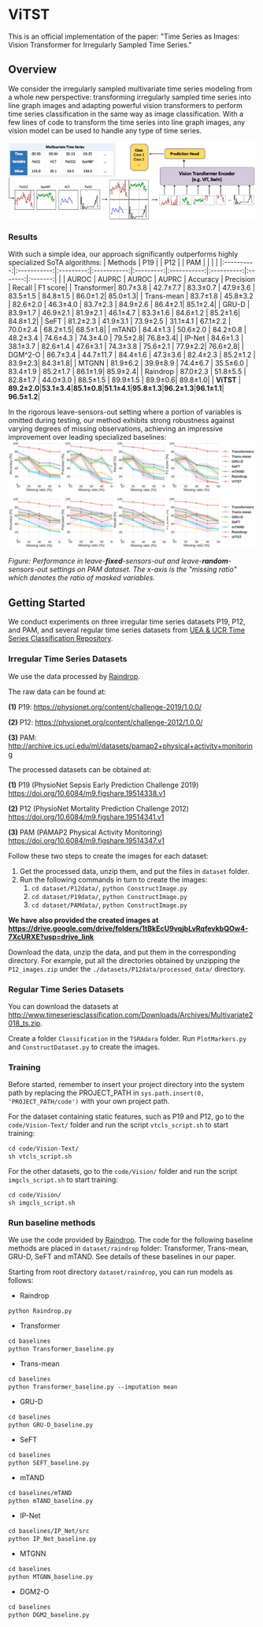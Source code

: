# ViTST

This is an official implementation of the paper: "Time Series as Images: Vision Transformer for Irregularly Sampled Time Series." 

## Overview
We consider the irregularly sampled multivariate time series modeling from a whole new perspective: transforming irregularly sampled time series into line graph images and adapting powerful vision transformers to perform time series classification in the same way as image classification.
With a few lines of code to transform the time series into line graph images, any vision model can be used to handle any type of time series.

<!-- ![Raindrop idea] -->
<!-- (images/fig1.png "Idea of Raindrop.") -->
<p align="center">
    <img src="pics/illustration.png" width="720" align="center">
</p>

### Results
With such a simple idea, our approach significantly outperforms highly specialized SoTA algorithms:
| Methods    | P19         |           | P12         |           | PAM         |            |         |         |
|:----------:|:-----------:|:---------:|:-----------:|:---------:|:-----------:|:----------:|:-------:|:-------:|
|            | AUROC       | AUPRC     | AUROC       | AUPRC     | Accuracy    | Precision  | Recall  | F1 score|
| Transformer| 80.7±3.8    | 42.7±7.7  | 83.3±0.7    | 47.9±3.6  | 83.5±1.5    | 84.8±1.5   | 86.0±1.2| 85.0±1.3|
| Trans-mean | 83.7±1.8    | 45.8±3.2  | 82.6±2.0    | 46.3±4.0  | 83.7±2.3    | 84.9±2.6   | 86.4±2.1| 85.1±2.4|
| GRU-D      | 83.9±1.7    | 46.9±2.1  | 81.9±2.1    | 46.1±4.7  | 83.3±1.6    | 84.6±1.2   | 85.2±1.6| 84.8±1.2|
| SeFT       | 81.2±2.3    | 41.9±3.1  | 73.9±2.5    | 31.1±4.1  | 67.1±2.2    | 70.0±2.4   | 68.2±1.5| 68.5±1.8|
| mTAND      | 84.4±1.3    | 50.6±2.0  | 84.2±0.8    | 48.2±3.4  | 74.6±4.3    | 74.3±4.0   | 79.5±2.8| 76.8±3.4|
| IP-Net     | 84.6±1.3    | 38.1±3.7  | 82.6±1.4    | 47.6±3.1  | 74.3±3.8    | 75.6±2.1   | 77.9±2.2| 76.6±2.8|
| DGM^2-O    | 86.7±3.4    | 44.7±11.7 | 84.4±1.6    | 47.3±3.6  | 82.4±2.3    | 85.2±1.2   | 83.9±2.3| 84.3±1.8|
| MTGNN      | 81.9±6.2    | 39.9±8.9  | 74.4±6.7    | 35.5±6.0  | 83.4±1.9    | 85.2±1.7   | 86.1±1.9| 85.9±2.4|
| Raindrop   | 87.0±2.3    | 51.8±5.5  | 82.8±1.7    | 44.0±3.0  | 88.5±1.5    | 89.9±1.5   | 89.9±0.6| 89.8±1.0|
| **ViTST**  | **89.2±2.0**|**53.1±3.4**|**85.1±0.8**|**51.1±4.1**|**95.8±1.3**|**96.2±1.3**|**96.1±1.1**| **96.5±1.2**|

In the rigorous leave-sensors-out setting where a portion of variables is omitted during testing, our method exhibits strong robustness against varying degrees of missing observations, achieving an impressive improvement over leading specialized baselines:
![Performance in leave-sensors-out setting. Above is the leave-**fixed**-sensors-out where a fixed set of variables are removed across all evaluated methods. Below is the leave-**random**-sensors-out where the variables are randomly removed.](./pics/leave-sensors-out.png)


*Figure: Performance in leave-**fixed**-sensors-out and leave-**random**-sensors-out settings on PAM dataset. The x-axis is the "missing ratio" which denotes the ratio of masked variables.*


## Getting Started

We conduct experiments on three irregular time series datasets P19, P12, and PAM, and several regular time series datasets from [UEA & UCR Time Series Classification Repository](http://www.timeseriesclassification.com/index.php).

### Irregular Time Series Datasets
We use the data processed by [Raindrop](https://github.com/mims-harvard/Raindrop). 

The raw data can be found at:

**(1)** P19: https://physionet.org/content/challenge-2019/1.0.0/

**(2)** P12: https://physionet.org/content/challenge-2012/1.0.0/

**(3)** PAM: http://archive.ics.uci.edu/ml/datasets/pamap2+physical+activity+monitoring

The processed datasets can be obtained at:

**(1)** P19 (PhysioNet Sepsis Early Prediction Challenge 2019) https://doi.org/10.6084/m9.figshare.19514338.v1

**(2)** P12 (PhysioNet Mortality Prediction Challenge 2012) https://doi.org/10.6084/m9.figshare.19514341.v1

**(3)** PAM (PAMAP2 Physical Activity Monitoring) https://doi.org/10.6084/m9.figshare.19514347.v1


Follow these two steps to create the images for each dataset:
1. Get the processed data, unzip them, and put the files in ```dataset``` folder.
2. Run the following commands in turn to create the images: 
   1. ```cd dataset/P12data/```, ```python ConstructImage.py```
   2. ```cd dataset/P19data/```, ```python ConstructImage.py```
   2. ```cd dataset/PAMdata/```, ```python ConstructImage.py```

**We have also provided the created images at https://drive.google.com/drive/folders/1tBkEcU9vqjbLvRqfevkbQOw4-7XcURXE?usp=drive_link**

Download the data, unzip the data, and put them in the corresponding directory.
For example, put all the directories obtained by unzipping the `P12_images.zip` under the `./datasets/P12data/processed_data/` directory.

### Regular Time Series Datasets
You can download the datasets at http://www.timeseriesclassification.com/Downloads/Archives/Multivariate2018_ts.zip. 

Create a folder ```Classification``` in the ```TSRAdara``` folder. Run ```PlotMarkers.py``` and ```ConstructDataset.py``` to create the images.

### Training
Before started, remember to insert your project directory into the system path by replacing the PROJECT_PATH in `sys.path.insert(0, 'PROJECT_PATH/code')` with your own project path.

For the dataset containing static features, such as P19 and P12, go to the ```code/Vision-Text/``` folder and run the script ```vtcls_script.sh``` to start training:
```
cd code/Vision-Text/
sh vtcls_script.sh
```

For the other datasets, go to the ```code/Vision/``` folder and run the script ```imgcls_script.sh``` to start training: 
```
cd code/Vision/
sh imgcls_script.sh
```

<!-- ### Self-supervised learning
If you want to self-supervised learning pretrain the model, go to the ```code/Vision/``` folder and run the script ```imgmim_script.sh``` to start training: 
```
cd code/Vision/
sh imgmim_script.sh
``` -->

### Run baseline methods
We use the code provided by [Raindrop](https://github.com/mims-harvard/Raindrop). The code for the following baseline methods are placed in ```dataset/raindrop``` folder: Transformer, Trans-mean, GRU-D, SeFT and mTAND. See details of these baselines in our paper. 

Starting from root directory ```dataset/raindrop```, you can run models as follows:

- Raindrop
```
python Raindrop.py
```

- Transformer
```
cd baselines
python Transformer_baseline.py
```

- Trans-mean
```
cd baselines
python Transformer_baseline.py --imputation mean
```

- GRU-D
```
cd baselines
python GRU-D_baseline.py
```

- SeFT
```
cd baselines
python SEFT_baseline.py
```

- mTAND
```
cd baselines/mTAND
python mTAND_baseline.py
```

- IP-Net
```
cd baselines/IP_Net/src
python IP_Net_baseline.py
```

- MTGNN
```
cd baselines
python MTGNN_baseline.py
```

- DGM2-O
```
cd baselines
python DGM2_baseline.py
```

<!-- ## Acknowledgement

We appreciate Huggingface and the following github repo very much for the valuable code base and datasets:

https://github.com/mims-harvard/Raindrop

https://github.com/gzerveas/mvts_transformer
 -->

